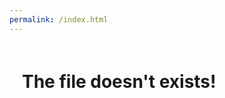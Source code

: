 ```yaml
---
permalink: /index.html
---
```


<head>
<title>Player210's website</title>
<link rel="shortcut icon" href="https://playerplayer210.github.io/favicon.png" type="image/png">
<meta name="viewport" content="width=device-width, initial-scale=1.0">
<link rel="stylesheet" href="https://fonts.googleapis.com/icon?family=Material+Icons"> 
<link rel="stylesheet" href="https://code.getmdl.io/1.3.0/material.blue-indigo.min.css" />
<script defer src="https://code.getmdl.io/1.3.0/material.min.js"></script>
<script src="https://code.iconify.design/1/1.0.7/iconify.min.js"></script>
<style>
.text {
  padding: 20px;
  position: relative;
}
</style>
</head>
<body>
  <h1 class="text">The file doesn't exists!</h1>
</body>
